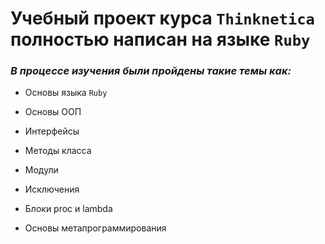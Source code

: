 # Учебный проект курса `Thinknetica` полностью написан на языке `Ruby`

### *В процессе изучения были пройдены такие темы как:*

- Основы языка `Ruby`

- Основы ООП

- Интерфейсы

- Методы класса

- Модули

- Исключения

- Блоки proc и lambda

- Основы метапрограммирования
